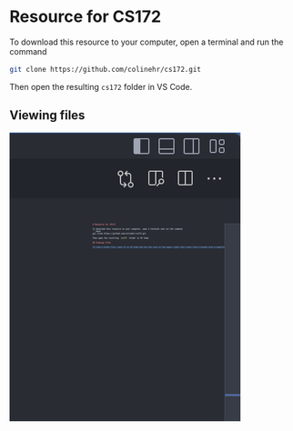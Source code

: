 # Resource for CS172

To download this resource to your computer, open a terminal and run the command
```bash
git clone https://github.com/colinehr/cs172.git
```
Then open the resulting `cs172` folder in VS Code.

## Viewing files


![Image](markdown_preview.png)